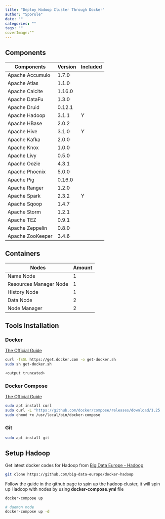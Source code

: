 ```yaml
---
title: "Deploy Hadoop Cluster Through Docker"
author: "Sporule"
date: ""
categories: ""
tags: ""
coverImage:""
---
```


## Components

| Components       | Version | Included |
| ---------------- | ------- | -------- |
| Apache Accumulo  | 1.7.0   |          |
| Apache Atlas     | 1.1.0   |          |
| Apache Calcite   | 1.16.0  |          |
| Apache DataFu    | 1.3.0   |          |
| Apache Druid     | 0.12.1  |          |
| Apache Hadoop    | 3.1.1   | Y        |
| Apache HBase     | 2.0.2   |          |
| Apache Hive      | 3.1.0   | Y        |
| Apache Kafka     | 2.0.0   |          |
| Apache Knox      | 1.0.0   |          |
| Apache Livy      | 0.5.0   |          |
| Apache Oozie     | 4.3.1   |          |
| Apache Phoenix   | 5.0.0   |          |
| Apache Pig       | 0.16.0  |          |
| Apache Ranger    | 1.2.0   |          |
| Apache Spark     | 2.3.2   | Y        |
| Apache Sqoop     | 1.4.7   |          |
| Apache Storm     | 1.2.1   |          |
| Apache TEZ       | 0.9.1   |          |
| Apache Zeppelin  | 0.8.0   |          |
| Apache ZooKeeper | 3.4.6   |          |

## Containers

| Nodes                  | Amount |
| ---------------------- | ------ |
| Name Node              | 1      |
| Resources Manager Node | 1      |
| History Node           | 1      |
| Data Node              | 2      |
| Node Manager           | 2      |

## Tools Installation

### Docker

[The Official Guide](https://docs.docker.com/install/linux/docker-ce/debian/#install-using-the-convenience-script)

``` bash
curl -fsSL https://get.docker.com -o get-docker.sh
sudo sh get-docker.sh

<output truncated>
```

### Docker Compose

[The Official Guide](https://docs.docker.com/compose/install/#install-compose-on-linux-systems)

``` bash
sudo apt install curl
sudo curl -L "https://github.com/docker/compose/releases/download/1.25.4/docker-compose-$(uname -s)-$(uname -m)" -o /usr/local/bin/docker-compose
sudo chmod +x /usr/local/bin/docker-compose
```

### Git

``` bash
sudo apt install git
```

## Setup Hadoop

Get latest docker codes for Hadoop from [Big Data Europe - Hadoop](https://github.com/big-data-europe/docker-hadoop)

``` bash
git clone https://github.com/big-data-europe/docker-hadoop
```

Follow the guide in the github page to spin up the hadoop cluster, it will spin up Hadoop with nodes by using **docker-compose.yml** file

``` bash
docker-compose up
```

``` bash
# daemon mode
docker-compose up -d
```

